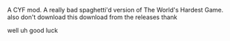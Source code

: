 A CYF mod. A really bad spaghetti'd version of The World's Hardest Game.
also don't download this download from the releases thank

well uh good luck
